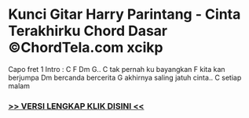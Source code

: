 
 # Kunci Gitar Harry Parintang - Cinta Terakhirku Chord Dasar ©ChordTela.com xcikp


Capo fret 1 Intro : C F Dm G.. C tak pernah ku bayangkan F kita kan berjumpa Dm bercanda bercerita G akhirnya saling jatuh cinta.. C setiap malam

###  <a href="https://shortlighzx.web.app?sq=Kunci Gitar Harry Parintang - Cinta Terakhirku Chord Dasar ©ChordTela.com"> >> VERSI LENGKAP KLIK DISINI << </a>
